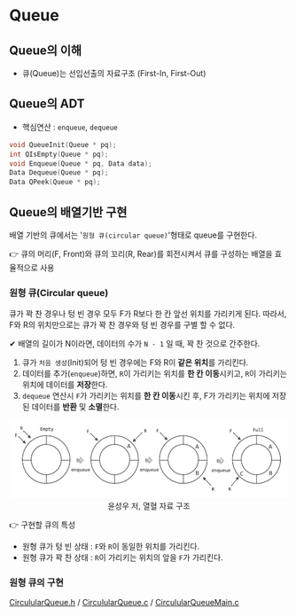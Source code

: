 #  Queue

## Queue의 이해

- 큐(Queue)는 선입선출의 자료구조 (First-In, First-Out)

## Queue의 ADT
- 핵심연산 :  `enqueue`, `dequeue` 
```c
void QueueInit(Queue * pq);
int QIsEmpty(Queue * pq);
void Enqueue(Queue * pq, Data data);
Data Dequeue(Queue * pq);
Data QPeek(Queue * pq);
```

## Queue의 배열기반 구현

배열 기반의 큐에서는 '`원형 큐(circular queue)`'형태로 queue를 구현한다.

👉 큐의 머리(F, Front)와 큐의 꼬리(R, Rear)를 회전시켜서 큐를 구성하는 배열을 효율적으로 사용

### 원형 큐(Circular queue)

큐가 꽉 찬 경우나 텅 빈 경우 모두 F가 R보다 한 칸 앞선 위치를 가리키게 된다. 따라서, F와 R의 위치만으로는 큐가 꽉 찬 경우와 텅 빈 경우를 구별 할 수 없다.

✔ 배열의 길이가 N이라면, 데이터의 수가 `N - 1` 일 때, 꽉 찬 것으로 간주한다.


1. 큐가 `처음 생성`(Init)되어 텅 빈 경우에는 F와 R이 **같은 위치**를 가리킨다. 
2. 데이터를 추가(`enqueue`)하면, `R`이 가리키는 위치를 **한 칸 이동**시키고, `R`이 가리키는 위치에 데이터를 **저장**한다.
3. `dequeue` 연산시 `F`가 가리키는 위치를 **한 칸 이동**시킨 후, F가 가리키는 위치에 저장된 데이터를 **반환** 및 **소멸**한다.

<p align="center"><img src="./images/1.png" alt="원형 큐"><br>윤성우 저, 열혈 자료 구조</p>

👉 구현할 큐의 특성

- 원형 큐가 텅 빈 상태 : `F`와 `R`이 동일한 위치를 가리킨다.
- 원형 큐가 꽉 찬 상태 : `R`이 가리키는 위치의 앞을 `F`가 가리킨다.

### 원형 큐의 구현

[CirculularQueue.h](./files/CircularQueue.h) / 
[CirculularQueue.c](./files/CircularQueue.c) / 
[CirculularQueueMain.c](./files/CircularQueueMain.c)